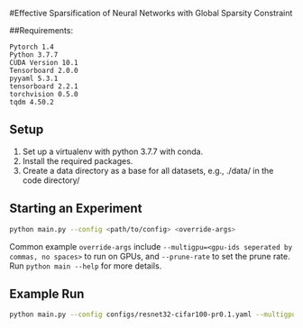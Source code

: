 #Effective Sparsification of Neural Networks with Global Sparsity Constraint


##Requirements:
```
Pytorch 1.4
Python 3.7.7
CUDA Version 10.1
Tensorboard 2.0.0
pyyaml 5.3.1
tensorboard 2.2.1
torchvision 0.5.0
tqdm 4.50.2
```

## Setup

1. Set up a virtualenv with python 3.7.7 with conda.
2. Install the required packages.
3. Create a data directory as a base for all datasets, e.g., ./data/ in the code directory/

## Starting an Experiment 
```bash
python main.py --config <path/to/config> <override-args>
```
Common example ```override-args``` include ```--multigpu=<gpu-ids seperated by commas, no spaces>``` to run on GPUs, and ```--prune-rate``` to set the prune rate. Run ```python main --help``` for more details.

## Example Run
```bash
python main.py --config configs/resnet32-cifar100-pr0.1.yaml --multigpu 0 --data dataset/ --prune-rate 0.1
```